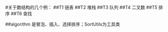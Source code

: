 #关于数结构的几个例：
##T1 链表
##T2 堆栈
##T3 队列
##T4 二叉数
##T5 排序
##T6 查找

##algorithm 是冒泡、插入、选择排序；SortUtils为工具类
